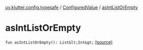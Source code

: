 [uy.klutter.config.typesafe](../index.md) / [ConfiguredValue](index.md) / [asIntListOrEmpty](.)


# asIntListOrEmpty
`fun asIntListOrEmpty(): List&lt;Int&gt;` [(source)](https://github.com/kohesive/klutter/blob/master/config-typesafe-jdk6/src/main/kotlin/uy/klutter/config/typesafe/TypesafeConfig_Ext.kt#L90)


